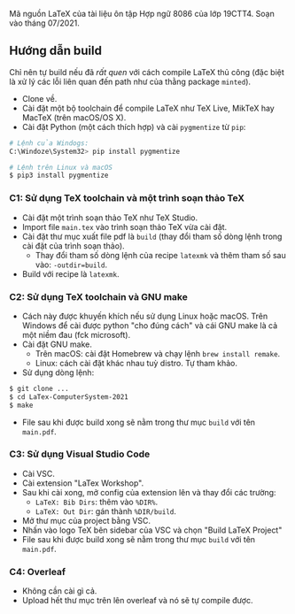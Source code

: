 Mã nguồn LaTeX của tài liệu ôn tập Hợp ngữ 8086 của lớp 19CTT4. 
Soạn vào tháng 07/2021. 

## Hướng dẫn build
Chỉ nên tự build nếu đã *rất quen* với cách compile LaTeX thủ công (đặc biệt là xử lý các lỗi liên quan đến path như của thằng package `minted`).
- Clone về.
- Cài đặt một bộ toolchain để compile LaTeX như TeX Live, MikTeX hay MacTeX (trên macOS/OS X).
- Cài đặt Python (một cách thích hợp) và cài `pygmentize` từ `pip`:
```bash
# Lệnh của Windogs:
C:\Windoze\System32> pip install pygmentize
```

```bash
# Lệnh trên Linux và macOS
$ pip3 install pygmentize
```

### C1: Sử dụng TeX toolchain và một trình soạn thảo TeX 
- Cài đặt một trình soạn thảo TeX như TeX Studio.
- Import file `main.tex` vào trình soạn thảo TeX vừa cài đặt.
- Cài đặt thư mục xuất file pdf là `build` (thay đổi tham số dòng lệnh trong cài đặt của trình soạn thảo).
  - Thay đổi tham số dòng lệnh của recipe `latexmk` và thêm tham số sau vào: `-outdir=build`.
- Build với recipe là `latexmk`.

### C2: Sử dụng TeX toolchain và GNU make
- Cách này được khuyến khích nếu sử dụng Linux hoặc macOS. Trên Windows để cài được python "cho đúng cách" và cái GNU make là cả một niềm đau (fck microsoft).
- Cài đặt GNU make.
  - Trên macOS: cài đặt Homebrew và chạy lệnh `brew install remake`.
  - Linux: cách cài đặt khác nhau tuỳ distro. Tự tham khảo.
- Sử dụng dòng lệnh:
```bash 
$ git clone ...
$ cd LaTex-ComputerSystem-2021
$ make
```
- File sau khi được build xong sẽ nằm trong thư mục `build` với tên `main.pdf`.

### C3: Sử dụng Visual Studio Code
- Cài VSC.
- Cài extension "LaTex Workshop".
- Sau khi cài xong, mở config của extension lên và thay đổi các trường:
  - `LaTeX: Bib Dirs`: thêm vào `%DIR%`.
  - `LaTeX: Out Dir`: gán thành `%DIR/build`.
- Mở thư mục của project bằng VSC.
- Nhấn vào logo TeX bên sidebar của VSC và chọn "Build LaTeX Project"
- File sau khi được build xong sẽ nằm trong thư mục `build` với tên `main.pdf`.

### C4: Overleaf
- Không cần cài gì cả.
- Upload hết thư mục trên lên overleaf và nó sẽ tự compile được.
